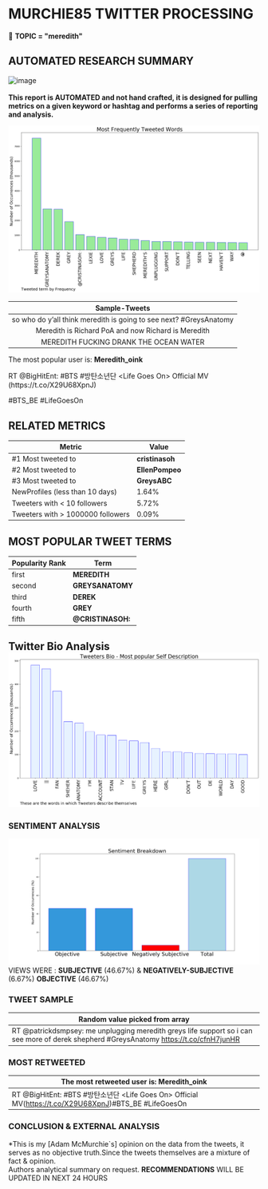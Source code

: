 # MURCHIE85 TWITTER PROCESSING 
&#x1F34E; **TOPIC = "meredith"**

## AUTOMATED RESEARCH SUMMARY

![image](https://marketingplatform.google.com/about/static/images/gmp/analytics-smb-benefit.jpg)
<br></br>
<b> This report is AUTOMATED and not hand crafted, it is designed for pulling metrics on a given keyword or hashtag and performs a series of reporting and analysis.</b>



![image](TWEETS.png)



|                **Sample-Tweets**        |
| :-------------: |
| so who do y’all think meredith is going to see next? #GreysAnatomy |
| Meredith is Richard PoA and now Richard is Meredith |
| MEREDITH FUCKING DRANK THE OCEAN WATER |

The most popular user is: **Meredith_oink**
<div class="alert alert-block alert-danger"> RT @BigHitEnt: #BTS #방탄소년단 &lt;Life Goes On&gt; Official MV
(https://t.co/X29U68XpnJ)

#BTS_BE #LifeGoesOn</div>

## RELATED METRICS<br>
| Metric | Value |
| ------------- | ------------- |
| #1 Most tweeted to  | **cristinasoh** |
| #2 Most tweeted to  | **EllenPompeo** |
| #3 Most tweeted to  | **GreysABC** |
| NewProfiles (less than 10 days) | 1.64%  |
| Tweeters with < 10 followers  | 5.72%|
| Tweeters with > 1000000 followers  | 0.09%  |



## MOST POPULAR TWEET TERMS 


| Popularity Rank  | Term |
| ------------- | ------------- |
| first  | **MEREDITH**  |
| second  | **GREYSANATOMY**  |
| third  | **DEREK** |
| fourth  | **GREY**  |
| fifth  | **@CRISTINASOH:**  |


## Twitter Bio Analysis![image](BIO.png)
### SENTIMENT ANALYSIS
![image](sentiment.png)
VIEWS WERE : **SUBJECTIVE**  (46.67%) & **NEGATIVELY-SUBJECTIVE** (6.67%) **OBJECTIVE** (46.67%)

### TWEET SAMPLE 
| Random value picked from array |
| ------------- |
|RT @patrickdsmpsey: me unplugging meredith greys life support so i can see more of derek shepherd #GreysAnatomy https://t.co/cfnH7junHR |

### MOST RETWEETED 

| The most retweeted user is: **Meredith_oink**  |
| ------------- |
| RT @BigHitEnt: #BTS #방탄소년단 &lt;Life Goes On&gt; Official MV(https://t.co/X29U68XpnJ)#BTS_BE #LifeGoesOn |

### CONCLUSION & EXTERNAL ANALYSIS

*This is my [Adam McMurchie`s] opinion on the data from the tweets, it serves as no objective truth.Since the tweets themselves are a mixture of fact & opinion.<br>
Authors analytical summary on request.
**RECOMMENDATIONS** WILL BE UPDATED IN NEXT  24 HOURS <br>